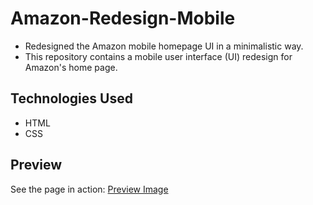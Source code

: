 # Amazon-Redesign-Mobile
- Redesigned the Amazon mobile homepage UI in a minimalistic way.
- This repository contains a mobile user interface (UI) redesign for Amazon's home page.

## Technologies Used

- HTML
- CSS

## Preview
See the page in action:
[Preview Image]([preview.png]([https://user-images.githubusercontent.com/71772240/271180476-32507ce0-7dc4-4c9d-a2ef-84f22852483d.gif)https://user-images.githubusercontent.com/71772240/271180476-32507ce0-7dc4-4c9d-a2ef-84f22852483d.gif](https://github.com/sanjay-munde/Amazon-Redesign-Mobile/commit/f4c9570ed1895653cfd3c1c1025afcbeb85ca62e#commitcomment-128582543)https://github.com/sanjay-munde/Amazon-Redesign-Mobile/commit/f4c9570ed1895653cfd3c1c1025afcbeb85ca62e#commitcomment-128582543)
